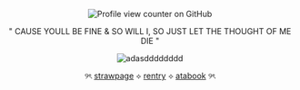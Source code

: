 <div align="center">
  
![Profile view counter on GitHub](https://komarev.com/ghpvc/?username=solarparfait&color=grey&label=✦&style=plastic&base=0)

" CAUSE YOULL BE FINE & SO WILL I, SO JUST LET THE THOUGHT OF ME DIE "

![adasdddddddd](https://github.com/user-attachments/assets/109e406c-6275-4eee-bc42-e4d436cab078)

୨ৎ [strawpage](https://detectivesprince.straw.page/) ⟡ [rentry](https://rentry.co/solarparfait) ⟡ [atabook](https://solarparfait.atabook.org/) ୨ৎ
